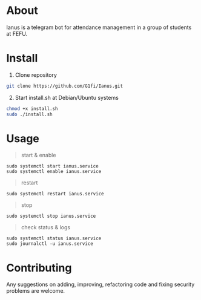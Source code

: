 # About
Ianus is a telegram bot for attendance management in a group of students at FEFU.

# Install

1. Clone repository

```bash
git clone https://github.com/G1fi/Ianus.git
```

2. Start install.sh at Debian/Ubuntu systems

```bash
chmod +x install.sh
sudo ./install.sh
```

# Usage

> start & enable
```
sudo systemctl start ianus.service
sudo systemctl enable ianus.service
```

> restart
```
sudo systemctl restart ianus.service
```

> stop
```
sudo systemctl stop ianus.service
```

> check status & logs
```
sudo systemctl status ianus.service
sudo journalctl -u ianus.service
```

# Contributing
Any suggestions on adding, improving, refactoring code and fixing security problems are welcome.
